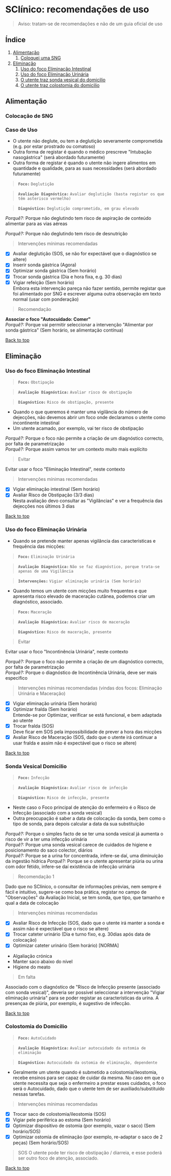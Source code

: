 
# SClínico: recomendações de uso

> Aviso: tratam-se de recomendações e não de um guia oficial de uso

## Índice

  1. [Alimentação](#alimentação)
     1. [Coloquei uma SNG](#colocação-de-SNG)
  2. [Eliminação](#eliminação)
     1. [Uso do foco Eliminação Intestinal](#uso-do-foco-eliminação-intestinal)
     2. [Uso do foco Eliminação Urinária](#uso-do-foco-eliminação-urinária)
     3. [O utente traz sonda vesical do domicilio](#sonda-vesical-domicilio)
     4. [O utente traz colostomia do domicilio](#colostomia-do-domicilio)

## Alimentação

### Colocação de SNG

### Caso de Uso

* O utente não deglute, ou tem a deglutição severamente comprometida (e.g. por estar prostrado ou comatoso)
* Outra forma de registar é quando o médico prescreve "Intubação nasogástrica" (será abordado futuramente)
* Outra forma de registar é quando o utente não ingere alimentos em quantidade e qualidade, para as suas necessidades (será abordado futuramente)

> **`Foco:`** `Deglutição`

> **`Avaliação Diagnóstica:`** `Avaliar deglutição (basta registar os que têm asterisco vermelho)`

> **`Diagnóstico:`** `Deglutição comprometida, em grau elevado`

_Porquê?:_  Porque não deglutindo tem risco de aspiração de conteúdo alimentar para as vias aéreas  

_Porquê?:_  Porque não deglutindo tem risco de desnutrição  

> Intervenções mínimas recomendadas

- [x] Avaliar deglutição (SOS, se não for expectável que o diagnóstico se altere)  
- [x] Inserir sonda gástrica (Agora)  
- [x] Optimizar sonda gástrica (Sem horário)  
- [x] Trocar sonda gástrica (Dia e hora fixa, e.g. 30 dias)  
- [x] Vigiar refeição (Sem horário)  
Embora esta intervenção pareça não fazer sentido, permite registar que foi alimentado por SNG e escrever alguma outra observação em texto normal (usar com ponderação)  

> Recomendação  

**Associar o foco "Autocuidado: Comer"**  
_Porquê?:_ Porque vai permitir seleccionar a intervenção "Alimentar por sonda gástrica" (Sem horário, se alimentação contínua)  

[Back to top](#índice)

## Eliminação

### Uso do foco Eliminação Intestinal

> **`Foco:`** `Obstipação`  

> **`Avaliação Diagnóstica:`** `Avaliar risco de obstipação`  

> **`Diagnóstico:`** `Risco de obstipação, presente`  


* Quando o que queremos é manter uma vigilância do número de dejecções, não devemos abrir um foco onde declaramos o utente como incontinente intestinal  
* Um utente acamado, por exemplo, vai ter risco de obstipação

_Porquê?:_  Porque o foco não permite a criação de um diagnóstico correcto, por falta de parametrização  
_Porquê?:_  Porque assim vamos ter um contexto muito mais explícito  

> Evitar

Evitar usar o foco "Eliminação Intestinal", neste contexto

> Intervenções mínimas recomendadas

- [x] Vigiar eliminação intestinal (Sem horário)  
- [x] Avaliar Risco de Obstipação (3/3 dias)  
Nesta avaliação devo consultar as "Vigilâncias" e ver a frequência das dejecções nos últimos 3 dias  

[Back to top](#índice)

### Uso do foco Eliminação Urinária

* Quando se pretende manter apenas vigilância das caracteristicas e frequência das micções:

> **`Foco:`** `Eliminação Urinária`

> **`Avaliação Diagnóstica:`** `Não se faz diagnóstico, porque trata-se apenas de uma Vigilância`

> **`Intervenções:`** `Vigiar eliminação urinária (Sem horário)`

* Quando temos um utente com micções muito frequentes e que apresenta risco elevado de maceração cutânea, podemos criar um diagnóstico, associado.

> **`Foco:`** `Maceração`

> **`Avaliação Diagnóstica:`** `Avaliar risco de maceração`

> **`Diagnóstico:`** `Risco de maceração, presente`
 

> Evitar

Evitar usar o foco "Incontinência Urinária", neste contexto

_Porquê?:_  Porque o foco não permite a criação de um diagnóstico correcto, por falta de parametrização  
_Porquê?:_  Porque o diagnóstico de Incontinência Urinária, deve ser mais especifico

> Intervenções mínimas recomendadas (vindas dos focos: Eliminação Urinária e Maceração)

- [x] Vigiar eliminação urinária (Sem horário)  
- [x] Optimizar fralda (Sem horário)  
Entende-se por Optimizar, verificar se está funcional, e bem adaptada ao utente  
- [x] Trocar fralda (SOS)  
Deve ficar em SOS pela impossibilidade de prever a hora das micções  
- [x] Avaliar Risco de Maceração (SOS, dado que o utente irá continuar a usar fralda e assim não é expectável que o risco se altere)  

[Back to top](#índice)

### Sonda Vesical Domicilio

> **`Foco:`** `Infecção`

> **`Avaliação Diagnóstica:`** `Avaliar risco de infecção`

> **`Diagnóstico:`** `Risco de infecção, presente`

* Neste caso o Foco principal de atenção do enfermeiro é o Risco de Infecção (associado com a sonda vesical)
* Outra preocupação é saber a data de colocação da sonda, bem como o tipo de sonda, para depois calcular a data da sua substituição

_Porquê?:_  Porque o simples facto de se ter uma sonda vesical já aumenta o risco de vir a ter uma infecção urinária  
_Porquê?:_  Porque uma sonda vesical carece de cuidados de higiene e posicionamento do saco colector, diários  
_Porquê?:_  Porque se a urina for concentrada, infere-se daí, uma diminuição da ingestão hídrica
_Porquê?:_  Porque se o utente apresentar piúria ou urina com odor fétido, infere-se daí existência de infecção urinária  

> Recomendação 1

Dado que no SClínico, o consultar de informações prévias, nem sempre é fácil e intuitivo, sugere-se como boa prática, registar no campo de "Observações" da Avaliação Inicial, se tem sonda, que tipo, que tamanho e qual a data de colocação  

> Intervenções mínimas recomendadas

- [x] Avaliar Risco de Infecção (SOS, dado que o utente irá manter a sonda e assim não é expectável que o risco se altere)  
- [x] Trocar cateter urinário (Dia e turno fixo, e.g. 30dias após data de colocação)  
- [x] Optimizar cateter urinário (Sem horário) [NORMA]  
* Algaliação crónica  
* Manter saco abaixo do nível  
* Higiene do meato  

> Em falta

Associado com o diagnóstico de "Risco de Infecção presente (associado com sonda vesical)", deveria ser possível seleccionar a intervenção "Vigiar eliminação urinária" para se poder registar as características da urina. A presençaa de piúria, por exemplo, é sugestivo de infecção.

[Back to top](#índice)

### Colostomia do Domicilio

> **`Foco:`** `AutoCuidado`

> **`Avaliação Diagnóstica:`** `Avaliar autocuidado da ostomia de eliminação`

> **`Diagnóstico:`** `Autocuidado da ostomia de eliminação, dependente`

* Geralmente um utente quando é submetido a colostomia/ileostomia, recebe ensinos para ser capaz de cuidar da mesma. No caso em que o utente necessita que seja o enfermeiro a prestar esses cuidados, o foco será o Autocuidado, dado que o utente tem de ser auxiliado/substituido nessas tarefas.

> Intervenções mínimas recomendadas

- [x] Trocar saco de colostomia/ileostomia (SOS)
- [x] Vigiar pele periférica ao estoma (Sem horário)
- [x] Optimizar dispositivo de ostomia (por exemplo, vazar o saco) (Sem horário/SOS)
- [x] Optimizar ostomia de eliminação (por exemplo, re-adaptar o saco de 2 peças) (Sem horário/SOS)

> SOS
O utente pode ter risco de obstipação / diarreia, e esse poderá ser outro foco de atenção, associado.

[Back to top](#índice)

